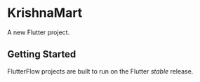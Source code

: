 # KrishnaMart

A new Flutter project.

## Getting Started

FlutterFlow projects are built to run on the Flutter _stable_ release.
